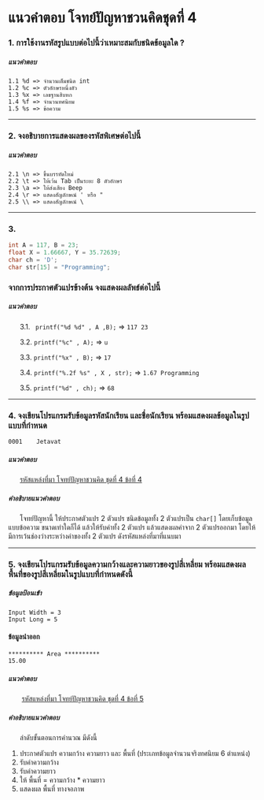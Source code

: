 # แนวคำตอบ โจทย์ปัญหาชวนคิดชุดที่ 4

### 1. การใช้งานรหัสรูปแบบต่อไปนี้ว่าเหมาะสมกับชนิดข้อมูลใด ?

##### แนวคำตอบ
    1.1 %d => จำนวนเต็มชนิด int
    1.2 %c => ตัวอักษรหนึ่งตัว
    1.3 %x => เลขฐานสิบหก
    1.4 %f => จำนวนทศนิยม
    1.5 %s => ข้อความ
---
### 2. จงอธิบายการแสดงผลของรหัสพิเศษต่อไปนี้
##### แนวคำตอบ
    2.1 \n => ขึ้นบรรทัดใหม่
    2.2 \t => ให้เว้น Tab เป็นระยะ 8 ตัวอักษร
    2.3 \a => ให้ส่งเสียง Beep
    2.4 \r => แสดงสัญลักษณ์ ' หรือ "
    2.5 \\ => แสดงสัญลักษณ์ \
---
### 3. 
```c
int A = 117, B = 23;
float X = 1.66667, Y = 35.72639;
char ch = 'D';
char str[15] = "Programming";
```

### จากการประกาศตัวแปรข้างต้น จงแสดงผลลัพธ์ต่อไปนี้
##### แนวคำตอบ
&nbsp;&nbsp;&nbsp;&nbsp;&nbsp;&nbsp;3.1. ` printf("%d %d" , A ,B);` => ` 117 23 `

&nbsp;&nbsp;&nbsp;&nbsp;&nbsp;&nbsp;3.2. ` printf("%c" , A); ` => ` u `

&nbsp;&nbsp;&nbsp;&nbsp;&nbsp;&nbsp;3.3. ` printf("%x" , B); ` => ` 17 `

&nbsp;&nbsp;&nbsp;&nbsp;&nbsp;&nbsp;3.4.  ` printf("%.2f %s" , X , str); ` => ` 1.67 Programming `

&nbsp;&nbsp;&nbsp;&nbsp;&nbsp;&nbsp;3.5.  ` printf("%d" , ch); ` => `68 `

---
### 4. จงเขียนโปรแกรมรับข้อมูลรหัสนักเรียน และชื่อนักเรียน พร้อมแสดงผลข้อมูลในรูปแบบที่กำหนด
    0001    Jetavat
##### แนวคำตอบ

&nbsp;&nbsp;&nbsp;&nbsp;&nbsp;&nbsp;[รหัสแหล่งที่มา โจทย์ปัญหาชวนคิด ชุดที่ 4 ข้อที่ 4](https://github.com/Vixolence/Jetavat_C-answer/blob/master/src/summary-4/4-4.c)

##### คำอธิบายแนวคำตอบ

&nbsp;&nbsp;&nbsp;&nbsp;&nbsp;&nbsp;โจทย์ปัญหานี้ ให้ประกาศตัวแปร 2 ตัวแปร ชนิดข้อมูลทั้ง 2 ตัวแปรเป็น `char[]` โดยเก็บข้อมูลแบบข้อความ ขนาดเท่าใดก็ได้ แล้วให้รับค่าทั้ง 2 ตัวแปร แล้วแสดงผลค่าจาก 2 ตัวแปรออกมา โดยให้มีการเว้นช่องว่างระหว่างค่าของทั้ง 2 ตัวแปร ดังรหัสแหล่งที่มาที่แนบมา

---
### 5. จงเขียนโปรแกรมรับข้อมูลความกว้างและความยาวของรูปสี่เหลี่ยม พร้อมแสดงผลพื้นที่ของรูปสี่เหลี่ยมในรูปแบบที่กำหนดดังนี้

##### ข้อมูลป้อนเข้า
```
Input Width = 3
Input Long = 5
```

#### ข้อมูลนำออก
```
********** Area **********
15.00
```

##### แนวคำตอบ 
&nbsp;&nbsp;&nbsp;&nbsp;&nbsp;&nbsp; [รหัสแหล่งที่มา โจทย์ปัญหาชวนคิด ชุดที่ 4 ข้อที่ 5](https://github.com/Vixolence/Jetavat_C-answer/blob/master/src/summary-4/4-5.c)

##### คำอธิบายแนวคำตอบ
&nbsp;&nbsp;&nbsp;&nbsp;&nbsp;&nbsp;ลำดับขั้นตอนการคำนวณ มีดังนี้

1. ประกาศตัวแปร ความกว้าง ความยาว และ พื้นที่ (ประเภทข้อมูลจำนวนจริงทศนิยม 6 ตำแหน่ง)
2. รับค่าความกว้าง
3. รับค่าความยาว
4. ให้ พื้นที่ = ความกว้าง * ความยาว
5. แสดงผล พื้นที่ ทางจอภาพ





